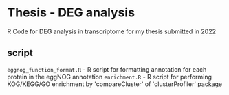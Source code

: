 # Thesis - DEG analysis
R Code for DEG analysis in transcriptome for my thesis submitted in 2022

## script
`eggnog_function_format.R` - R script for formatting annotation for each protein in the eggNOG annotation
`enrichment.R` - R script for performing KOG/KEGG/GO enrichment by 'compareCluster' of 'clusterProfiler' package
